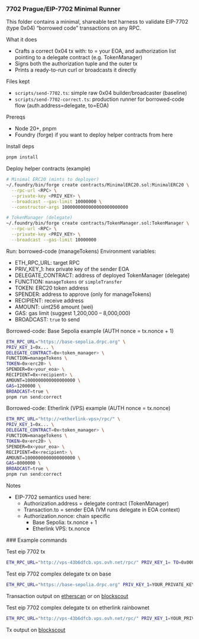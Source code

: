 ### 7702 Prague/EIP-7702 Minimal Runner

This folder contains a minimal, shareable test harness to validate EIP-7702 (type 0x04) “borrowed code” transactions on any RPC.

What it does
- Crafts a correct 0x04 tx with: to = your EOA, and authorization list pointing to a delegate contract (e.g. TokenManager)
- Signs both the authorization tuple and the outer tx
- Prints a ready-to-run curl or broadcasts it directly

Files kept
- `scripts/send-7702.ts`: simple raw 0x04 builder/broadcaster (baseline)
- `scripts/send-7702-correct.ts`: production runner for borrowed-code flow (auth.address=delegate, to=EOA)

Prereqs
- Node 20+, pnpm
- Foundry (forge) if you want to deploy helper contracts from here

Install deps
```bash
pnpm install
```

Deploy helper contracts (example)
```bash
# Minimal ERC20 (mints to deployer)
~/.foundry/bin/forge create contracts/MinimalERC20.sol:MinimalERC20 \
  --rpc-url <RPC> \
  --private-key <PRIV_KEY> \
  --broadcast --gas-limit 10000000 \
  --constructor-args 1000000000000000000000000

# TokenManager (delegate)
~/.foundry/bin/forge create contracts/TokenManager.sol:TokenManager \
  --rpc-url <RPC> \
  --private-key <PRIV_KEY> \
  --broadcast --gas-limit 10000000
```

Run: borrowed-code (manageTokens)
Environment variables:
- ETH_RPC_URL: target RPC
- PRIV_KEY_1: hex private key of the sender EOA
- DELEGATE_CONTRACT: address of deployed TokenManager (delegate)
- FUNCTION: `manageTokens` or `simpleTransfer`
- TOKEN: ERC20 token address
- SPENDER: address to approve (only for manageTokens)
- RECIPIENT: receive address
- AMOUNT: uint256 amount (wei)
- GAS: gas limit (suggest 1,200,000 – 8,000,000)
- BROADCAST: `true` to send

Borrowed-code: Base Sepolia example (AUTH nonce = tx.nonce + 1)
```bash
ETH_RPC_URL="https://base-sepolia.drpc.org" \
PRIV_KEY_1=0x... \
DELEGATE_CONTRACT=0x<token_manager> \
FUNCTION=manageTokens \
TOKEN=0x<erc20> \
SPENDER=0x<your_eoa> \
RECIPIENT=0x<recipient> \
AMOUNT=1000000000000000000 \
GAS=1200000 \
BROADCAST=true \
pnpm run send:correct
```

Borrowed-code: Etherlink (VPS) example (AUTH nonce = tx.nonce)
```bash
ETH_RPC_URL="http://<etherlink-vps>/rpc/" \
PRIV_KEY_1=0x... \
DELEGATE_CONTRACT=0x<token_manager> \
FUNCTION=manageTokens \
TOKEN=0x<erc20> \
SPENDER=0x<your_eoa> \
RECIPIENT=0x<recipient> \
AMOUNT=1000000000000000000 \
GAS=8000000 \
BROADCAST=true \
pnpm run send:correct
```

Notes
- EIP-7702 semantics used here:
  - Authorization.address = delegate contract (TokenManager)
  - Transaction.to = sender EOA (VM runs delegate in EOA context)
  - Authorization.nonce: chain specific
    - Base Sepolia: tx.nonce + 1
    - Etherlink VPS: tx.nonce



### Example commands

Test eip 7702 tx

```sh 
ETH_RPC_URL="http://vps-43b6dfcb.vps.ovh.net/rpc/" PRIV_KEY_1= TO=0x0000000000000000000000000000000000000000 VALUE=1 GAS=800000 MAX_FEE=1500000000 MAX_PRIORITY=100000000 BROADCAST=true pnpm ts-node scripts/send-7702.ts
```

Test eip 7702 complex delegate tx on base

```sh 
ETH_RPC_URL="https://base-sepolia.drpc.org" PRIV_KEY_1=YOUR_PRIVATE_KEY DELEGATE_CONTRACT=0x49cE468c8FA2b7B3c84c140Eccb9073889B2A7Ba FUNCTION=manageTokens TOKEN=0x2938ED7c02E4a48B10042842DaC90153A6a8C185 SPENDER=0x6432BF02a54975500EE3924Dfe504351E27b968B RECIPIENT=0x0000000000000000000000000000000000000001 AMOUNT=1000000000000000000 GAS=2000000 BROADCAST=true pnpm run send:correct
```
Transaction output on [etherscan](https://sepolia.basescan.org/tx/0x566bb6018fe42cc333ad46692311e521905fcf49aebb9d62c01a3582f29e27bb) or on [blockscout](https://base-sepolia.blockscout.com/tx/0x566bb6018fe42cc333ad46692311e521905fcf49aebb9d62c01a3582f29e27bb?tab=index)

Test eip 7702 complex delegate tx on etherlink rainbownet

```sh 
ETH_RPC_URL="http://vps-43b6dfcb.vps.ovh.net/rpc/" PRIV_KEY_1=YOUR_PRIVATE_KEY DELEGATE_CONTRACT=0x1341dF3bbAE96945575c2464e545366e4A49dCFB FUNCTION=manageTokens TOKEN=0x2c433ecB6d3cDE8F4Ba4B760cbc59FBaa1FB7d66 SPENDER=0x6432BF02a54975500EE3924Dfe504351E27b968B RECIPIENT=0x6ce4d79d4E77402e1ef3417Fdda433aA744C6e1c AMOUNT=20000000000000000000 GAS=8000000 BROADCAST=true pnpm run send:correct
```

Tx output on [blockscout](http://vps-43b6dfcb.vps.ovh.net/tx/0xa036898eaf05f2d124a9b9f7b88808a1c2413b1d042cc0b4ea09333cf26072a2)
